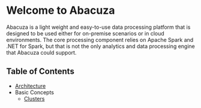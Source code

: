 # Welcome to Abacuza
Abacuza is a light weight and easy-to-use data processing platform that is designed to be used either for on-premise scenarios or in cloud environments. The core processing component relies on Apache Spark and .NET for Spark, but that is not the only analytics and data processing engine that Abacuza could support.

## Table of Contents
- [Architecture](en-us/architecture.md)
- Basic Concepts
    - [Clusters](en-us/basic-concepts/clusters.md)